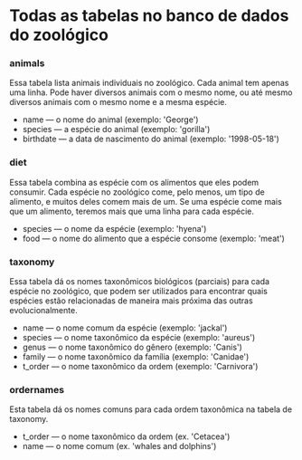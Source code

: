# Todas as tabelas no banco de dados do zoológico

### animals
Essa tabela lista animais individuais no zoológico. Cada animal tem apenas uma linha. Pode haver diversos animais com o mesmo nome, ou até mesmo diversos animais com o mesmo nome e a mesma espécie.
- name — o nome do animal (exemplo: 'George')
- species — a espécie do animal (exemplo: 'gorilla')
- birthdate — a data de nascimento do animal (exemplo: '1998-05-18')

### diet
Essa tabela combina as espécie com os alimentos que eles podem consumir. Cada espécie no zoológico come, pelo menos, um tipo de alimento, e muitos deles comem mais de um. Se uma espécie come mais que um alimento, teremos mais que uma linha para cada espécie.
- species — o nome da espécie (exemplo: 'hyena')
- food — o nome do alimento que a espécie consome (exemplo: 'meat')

### taxonomy
Essa tabela dá os nomes taxonômicos biológicos (parciais) para cada espécie no zoológico, que podem ser utilizados para encontrar quais espécies estão relacionadas de maneira mais próxima das outras evolucionalmente.
- name — o nome comum da espécie (exemplo: 'jackal')
- species — o nome taxonômico da espécie (exemplo: 'aureus')
- genus — o nome taxonômico do gênero (exemplo: 'Canis')
- family — o nome taxonômico da família (exemplo: 'Canidae')
- t_order — o nome taxonômico da ordem (exemplo: 'Carnivora')

### ordernames
Esta tabela dá os nomes comuns para cada ordem taxonômica na tabela de taxonomy.
- t_order — o nome taxonômico da ordem (ex. 'Cetacea')
- name — o nome comum (ex. 'whales and dolphins')
